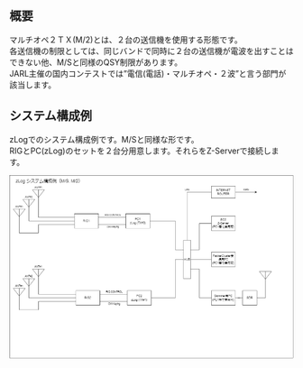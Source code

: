 ## 概要
マルチオペ２ＴＸ(M/2)とは、２台の送信機を使用する形態です。  
各送信機の制限としては、同じバンドで同時に２台の送信機が電波を出すことはできない他、M/Sと同様のQSY制限があります。    
JARL主催の国内コンテストでは”電信(電話)・マルチオペ・２波”と言う部門が該当します。 

## システム構成例

zLogでのシステム構成例です。M/Sと同様な形です。  
RIGとPC(zLog)のセットを２台分用意します。それらをZ-Serverで接続します。 

![システム構成例](https://github.com/jr8ppg/zLog/blob/images/zlog_ms.drawio.png)

